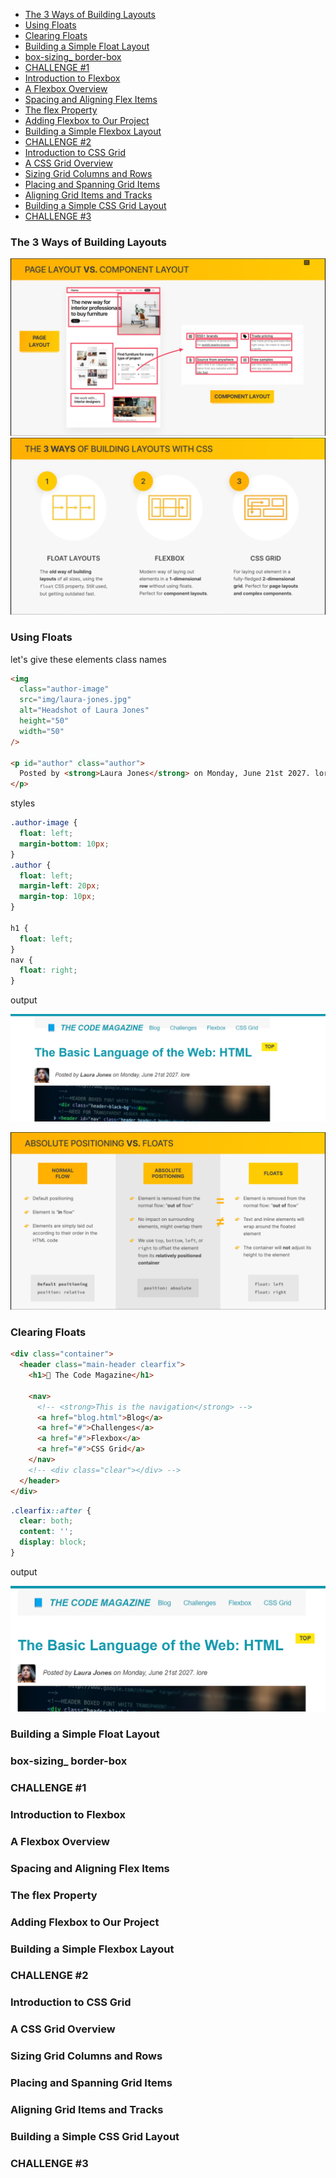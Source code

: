 - [The 3 Ways of Building Layouts](#the-3-ways-of-building-layouts)
- [Using Floats](#using-floats)
- [Clearing Floats](#clearing-floats)
- [Building a Simple Float Layout](#building-a-simple-float-layout)
- [box-sizing\_ border-box](#box-sizing_-border-box)
- [CHALLENGE #1](#challenge-1)
- [Introduction to Flexbox](#introduction-to-flexbox)
- [A Flexbox Overview](#a-flexbox-overview)
- [Spacing and Aligning Flex Items](#spacing-and-aligning-flex-items)
- [The flex Property](#the-flex-property)
- [Adding Flexbox to Our Project](#adding-flexbox-to-our-project)
- [Building a Simple Flexbox Layout](#building-a-simple-flexbox-layout)
- [CHALLENGE #2](#challenge-2)
- [Introduction to CSS Grid](#introduction-to-css-grid)
- [A CSS Grid Overview](#a-css-grid-overview)
- [Sizing Grid Columns and Rows](#sizing-grid-columns-and-rows)
- [Placing and Spanning Grid Items](#placing-and-spanning-grid-items)
- [Aligning Grid Items and Tracks](#aligning-grid-items-and-tracks)
- [Building a Simple CSS Grid Layout](#building-a-simple-css-grid-layout)
- [CHALLENGE #3](#challenge-3)

### The 3 Ways of Building Layouts

![](../images/34.png)
![](../images/35.png)

### Using Floats

let's give these elements class names

```html
<img
  class="author-image"
  src="img/laura-jones.jpg"
  alt="Headshot of Laura Jones"
  height="50"
  width="50"
/>

<p id="author" class="author">
  Posted by <strong>Laura Jones</strong> on Monday, June 21st 2027. lore
</p>
```

styles

```css
.author-image {
  float: left;
  margin-bottom: 10px;
}
.author {
  float: left;
  margin-left: 20px;
  margin-top: 10px;
}

h1 {
  float: left;
}
nav {
  float: right;
}
```

output

![](../images/105.png)

![](../images/36.png)

### Clearing Floats

```html
<div class="container">
  <header class="main-header clearfix">
    <h1>📘 The Code Magazine</h1>

    <nav>
      <!-- <strong>This is the navigation</strong> -->
      <a href="blog.html">Blog</a>
      <a href="#">Challenges</a>
      <a href="#">Flexbox</a>
      <a href="#">CSS Grid</a>
    </nav>
    <!-- <div class="clear"></div> -->
  </header>
</div>
```

```css
.clearfix::after {
  clear: both;
  content: '';
  display: block;
}
```

output

![](../images/106.png)

### Building a Simple Float Layout

### box-sizing\_ border-box

### CHALLENGE #1

### Introduction to Flexbox

### A Flexbox Overview

### Spacing and Aligning Flex Items

### The flex Property

### Adding Flexbox to Our Project

### Building a Simple Flexbox Layout

### CHALLENGE #2

### Introduction to CSS Grid

### A CSS Grid Overview

### Sizing Grid Columns and Rows

### Placing and Spanning Grid Items

### Aligning Grid Items and Tracks

### Building a Simple CSS Grid Layout

### CHALLENGE #3
